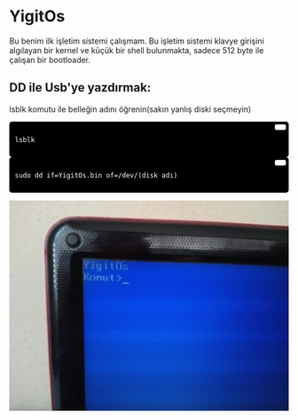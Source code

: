 # YigitOs
Bu benim ilk işletim sistemi çalışmam. Bu işletim sistemi klavye girişini algılayan bir kernel ve küçük bir shell bulunmakta, sadece 512 byte ile çalışan bir bootloader.

## DD ile Usb'ye yazdırmak:

lsblk komutu ile belleğin adını öğrenin(sakın yanlış diski seçmeyin)
<div style="background-color:#000; color:#fff; padding:10px; border-radius:5px; position:relative;">
  <button style="position:absolute; top:5px; right:5px; background-color:#fff; border:none; color:#000; padding:5px 10px; border-radius:3px;" onclick="navigator.clipboard.writeText('lsblk')"></button>
  <pre><code>lsblk</code></pre>
</div>
<div style="background-color:#000; color:#fff; padding:10px; border-radius:5px; position:relative;">
  <button style="position:absolute; top:5px; right:5px; background-color:#fff; border:none; color:#000; padding:5px 10px; border-radius:3px;" onclick="navigator.clipboard.writeText('sudo dd if=YigitOs.bin of=/dev/(disk adı)')"></button>
  <pre><code>sudo dd if=YigitOs.bin of=/dev/(disk adı)</code></pre>
</div>

![kapak](img/img.png)
